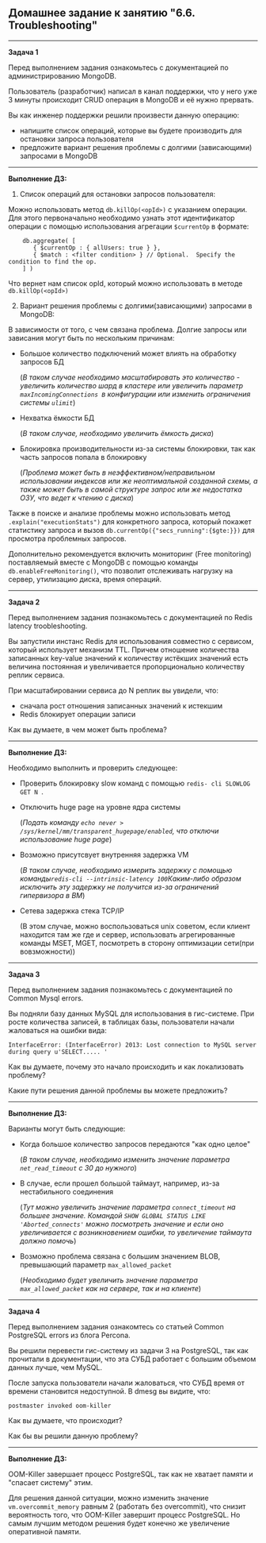 ## Домашнее задание к занятию "6.6. Troubleshooting"
___
**Задача 1**

Перед выполнением задания ознакомьтесь с документацией по администрированию MongoDB.

Пользователь (разработчик) написал в канал поддержки, что у него уже 3 минуты происходит CRUD операция в MongoDB и её нужно прервать.

Вы как инженер поддержки решили произвести данную операцию:

- напишите список операций, которые вы будете производить для остановки запроса пользователя
- предложите вариант решения проблемы с долгими (зависающими) запросами в MongoDB
___
**Выполнение ДЗ:**

1. Список операций для остановки запросов пользователя:

Можно использовать метод `db.killOp(<opId>)` с указанием операции. Для этого первоначально необходимо узнать этот идентификатор операции с помощью
использования агрегации `$currentOp` в формате:
    
        db.aggregate( [
           { $currentOp : { allUsers: true } },
           { $match : <filter condition> } // Optional.  Specify the condition to find the op.
        ] )

Что вернет нам список opId, который можно использовать в методе `db.killOp(<opId>)`

2. Вариант решения проблемы с долгими(зависающими) запросами в MongoDB:

В зависимости от того, с чем связана проблема. Долгие запросы или зависания могут быть по нескольким причинам:
- Большое количество подключений может влиять на обработку запросов БД 
  
  (_В таком случае необходимо масштабировать это количество - увеличить количество шард в кластере или увеличить параметр `maxIncomingConnections `в конфигурации или изменить ограничения системы `ulimit`_)
- Нехватка ёмкости БД 
  
  (_В таком случае, необходимо увеличить ёмкость диска_)
- Блокировка производительности из-за системы блокировки, так как часть запросов попала в блокировку 
  
  (_Проблема может быть в неэффективном/неправильном использовании индексов или же неоптимальной созданной схемы,
  а также может быть в самой структуре запрос или же недостатка ОЗУ, что ведет к чтению с диска_)

Также в поиске и анализе проблемы можно использовать метод `.explain("executionStats")` для конкретного запроса, который покажет статистику запроса и вызов
`db.currentOp({"secs_running":{$gte:}})` для просмотра проблемных запросов.

Дополнительно рекомендуется включить мониторинг (Free monitoring) поставляемый вместе с MongoDB с помощью команды `db.enableFreeMonitoring()`, что позволит отслеживать нагрузку на сервер, утилизацию диска, время операций.
  
___
**Задача 2**

Перед выполнением задания познакомьтесь с документацией по Redis latency troobleshooting.

Вы запустили инстанс Redis для использования совместно с сервисом, который использует механизм TTL. Причем отношение количества записанных key-value значений к количеству истёкших значений есть величина постоянная и увеличивается пропорционально количеству реплик сервиса.

При масштабировании сервиса до N реплик вы увидели, что:

- сначала рост отношения записанных значений к истекшим
- Redis блокирует операции записи

Как вы думаете, в чем может быть проблема?
___
**Выполнение ДЗ:**

Необходимо выполнить и проверить следующее:
- Проверить блокировку slow команд с помощью `redis- cli SLOWLOG GET N `. 

- Отключить huge page на уровне ядра системы
  
  (_Подать команду `echo never > /sys/kernel/mm/transparent_hugepage/enabled`, что отключи использование huge page_)

- Возможно присутсвует внутренняя задержка VM
  
  (_В таком случае, необходимо измерить задержку с помощью команды` redis-cli --intrinsic-latency 100 `Каким-либо образом исключить эту задержку не получится из-за ограничений гипервизора в ВМ_)

- Сетева задержка стека TCP/IP
  
  (В этом случае, можно воспользоваться unix советом, если клиент находится там же где и сервер, использовать агрегированные команды MSET, MGET, посмотреть в сторону оптимизации сети(при вовзможности))
___
**Задача 3**

Перед выполнением задания познакомьтесь с документацией по Common Mysql errors.

Вы подняли базу данных MySQL для использования в гис-системе. При росте количества записей, в таблицах базы, пользователи начали жаловаться на ошибки вида:

    InterfaceError: (InterfaceError) 2013: Lost connection to MySQL server during query u'SELECT..... '

Как вы думаете, почему это начало происходить и как локализовать проблему?

Какие пути решения данной проблемы вы можете предложить?
___
**Выполнение ДЗ:**

Варианты могут быть следующие:
- Когда большое количество запросов передаются "как одно целое" 
   
  (_В таком случае, необходимо изменить значение параметра `net_read_timeout` с 30 до нужного_)
- В случае, если прошел большой таймаут, например, из-за нестабильного соединения
  
  (_Тут можно увеличить значение параметра `connect_timeout` на большее значение. Командой `SHOW GLOBAL STATUS LIKE 'Aborted_connects'` можно посмотреть значение и если оно увеличивается с возникновением ошибки, то увеличение таймаута должно помочь_)
- Возможно проблема связана с большим значением BLOB, превышающий параметр `max_allowed_packet`
  
  (_Необходимо будет увеличить значение параметра `max_allowed_packet` как на сервере, так и на клиенте_)
  
___
**Задача 4**

Перед выполнением задания ознакомтесь со статьей Common PostgreSQL errors из блога Percona.

Вы решили перевести гис-систему из задачи 3 на PostgreSQL, так как прочитали в документации, что эта СУБД работает с большим объемом данных лучше, чем MySQL.

После запуска пользователи начали жаловаться, что СУБД время от времени становится недоступной. В dmesg вы видите, что:

`postmaster invoked oom-killer`

Как вы думаете, что происходит?

Как бы вы решили данную проблему?

___
**Выполнение ДЗ:**

OOM-Killer завершает процесс PostgreSQL, так как не хватает памяти и "спасает систему" этим.

Для решения данной ситуации, можно изменить значение `vm.overcommit_memory` равным 2 (работать без overcommit), что снизит вероятность того, что OOM-Killer завершит процесс PostgreSQL.
Но самым лучшим методом решения будет конечно же увеличение оперативной памяти.


